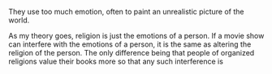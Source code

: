 They use too much emotion, often to paint an unrealistic picture of the world.

As my theory goes, religion is just the emotions of a person. If a movie show can interfere with the emotions of a person, it is the same as altering the religion of the person. The only difference being that people of organized religions value their books more so that any such interference is